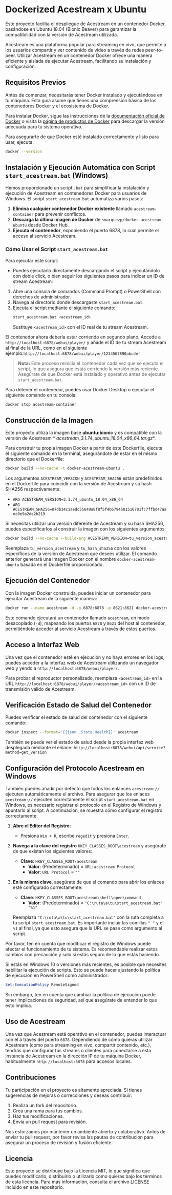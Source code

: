 # Dockerized Acestream x Ubuntu
Este proyecto facilita el despliegue de Acestream en un contenedor Docker, basándose en Ubuntu 18.04 (Bionic Beaver)
para garantizar la compatibilidad con la versión de Acestream utilizada.

Acestream es una plataforma popular para
streaming en vivo, que permite a los usuarios compartir y ver contenido de video a través de redes peer-to-peer.
Utilizar Acestream en un contenedor Docker ofrece una manera eficiente y aislada de ejecutar Acestream, facilitando su
instalación y configuración.

## Requisitos Previos

Antes de comenzar, necesitarás tener Docker instalado y ejecutándose en tu máquina. Esta guía asume que tienes una
comprensión básica de los contenedores Docker y el ecosistema de Docker.

Para instalar Docker, sigue las instrucciones de
la [documentación oficial de Docker](https://docs.docker.com/get-docker/) o visita
la [página de productos de Docker](https://www.docker.com/products/docker-desktop) para descargar la versión adecuada
para tu sistema operativo.

Para asegurarte de que Docker esté instalado correctamente y listo para usar, ejecuta:
```bash
docker --version
```


## Instalación y Ejecución Automática con Script `start_acestream.bat` (Windows)

Hemos proporcionado un script `.bat` para simplificar la instalación y ejecución de Acestream en contenedores Docker
para usuarios de Windows. El script `start_acestream.bat` automatiza varios pasos:

1. **Elimina cualquier contenedor Docker existente** llamado `acestream-container` para prevenir conflictos.
2. **Descarga la última imagen de Docker** de `smarquezp/docker-acestream-ubuntu` desde Docker Hub.
3. **Ejecuta el contenedor**, exponiendo el puerto 6878, lo cual permite el acceso al servicio Acestream.

### Cómo Usar el Script `start_acestream.bat`

Para ejecutar este script:

- Puedes ejecutarlo directamente descargando el script y ejecutándolo con doble click, o bien seguir los siguientes
  pasos para indicar un ID de stream Acestream:

1. Abre una consola de comandos (Command Prompt) o PowerShell con derechos de administrador.
2. Navega al directorio donde descargaste `start_acestream.bat`.
3. Ejecuta el script mediante el siguiente comando:
    ```bash
    start_acestream.bat <acestream_id>
    ```
   Sustituye `<acestream_id>` con el ID real de tu stream Acestream.

El contenedor ahora debería estar corriendo en segundo plano. Accede a `http://localhost:6878/webui/player/` y añade el
ID de tu stream Acestream al final de la URL, como en el siguiente
ejemplo:`http://localhost:6878/webui/player/1234567890abcdef`


> **Nota:** Este proceso reinicia el contenedor cada vez que se ejecuta el script, lo que asegura que estás corriendo la
> versión más reciente. Asegúrate de que Docker está instalado y operativo antes de ejecutar `start_acestream.bat`.

Para detener el contenedor, puedes usar Docker Desktop o ejecutar el siguiente comando en tu consola:
```bash
docker stop acestream-container
```

## Construcción de la Imagen

Este proyecto utiliza la imagen base **ubuntu:bionic** y es compatible con la versión de Acestream *
*acestream_3.1.74_ubuntu_18.04_x86_64.tar.gz**.

Para construir tu propia imagen Docker a partir de este Dockerfile, ejecuta el siguiente comando en la terminal,
asegurándote de estar en el mismo directorio que el Dockerfile:

```bash
docker build --no-cache -t docker-acestream-ubuntu .
```

Los argumentos `ACESTREAM_VERSION` y `ACESTREAM_SHA256` están predefinidos en el Dockerfile para coincidir con la
versión de Acestream y su hash SHA256 respectivamente:

- `ARG ACESTREAM_VERSION=3.1.74_ubuntu_18.04_x86_64`
- `ARG ACESTREAM_SHA256=87db34c1aedc55649a8f8f5f4b6794581510701fc7ffbd47aaec0e9a2de2b219`

Si necesitas utilizar una versión diferente de Acestream y su hash SHA256, puedes especificarlos al construir la imagen
con los siguientes argumentos:

```bash
docker build --no-cache --build-arg ACESTREAM_VERSION=tu_version_acestream --build-arg ACESTREAM_SHA256=tu_hash_sha256 -t docker-acestream-ubuntu .
```

Reemplaza `tu_version_acestream` y `tu_hash_sha256` con los valores específicos de la versión de Acestream que desees
utilizar. El comando anterior generará una imagen Docker con el nombre `docker-acestream-ubuntu` basada en el Dockerfile
proporcionado.

## Ejecución del Contenedor

Con la imagen Docker construida, puedes iniciar un contenedor para ejecutar Acestream de la siguiente manera:

```bash
docker run --name acestream -d -p 6878:6878 -p 8621:8621 docker-acestream-ubuntu
```

Este comando ejecutará un contenedor llamado `acestream`, en modo desacoplado (`-d`), mapeando los puertos `6878`
y `8621` del host al contenedor, permitiéndote acceder al servicio Acestream a través de estos puertos.

## Acceso a Interfaz Web

Una vez que el contenedor esté en ejecución y no haya errores en los logs, puedes acceder a la interfaz web de Acestream
utilizando un navegador web y yendo a `http://localhost:6878/webui/player/`.

Para probar el reproductor personalizado, reemplaza `<acestream_id>` en la
URL `http://localhost:6878/webui/player/<acestream_id>` con un ID de transmisión válido de Acestream.

## Verificación Estado de Salud del Contenedor

Puedes verificar el estado de salud del contenedor con el siguiente comando:

```bash
docker inspect --format='{{json .State.Health}}' acestream
```

También se puede ver el estado de salud desde la propia interfaz web desplegada mediante el enlace:
`http://localhost:6878/webui/api/service?method=get_version`

## Configuración del Protocolo Acestream en Windows

También puedes añadir por defecto que todos los enlances `acestream://` ejecuten automáticamente el archivo. 
Para asegurar que los enlaces `acestream://` ejecuten correctamente el script `start_acestream.bat` en Windows, es necesario registrar el protocolo en el Registro de Windows y apuntarlo al script. A continuación, se muestra cómo configurar el registro correctamente:

1. **Abre el Editor del Registro**:
   - Presiona `Win + R`, escribe `regedit` y presiona `Enter`.

2. **Navega a la clave del registro** `HKEY_CLASSES_ROOT\acestream` y asegúrate de que existan los siguientes valores:
   - **Clave**: `HKEY_CLASSES_ROOT\acestream`
     - **Valor**: (Predeterminado) = `URL:acestream Protocol`
     - **Valor**: `URL Protocol` = `""`

3. **En la misma clave**, asegúrate de que el comando para abrir los enlaces esté configurado correctamente:
   - **Clave**: `HKEY_CLASSES_ROOT\acestream\shell\open\command`
     - **Valor**: (Predeterminado) = `"C:\ruta\a\tu\start_acestream.bat" "%1"`

   Reemplaza `"C:\ruta\a\tu\start_acestream.bat"` con la ruta completa a tu script `start_acestream.bat`. Es importante incluir las comillas `" "` y el `%1` al final, ya que esto asegura que la URL se pase como argumento al script.

Por favor, ten en cuenta que modificar el registro de Windows puede afectar el funcionamiento de tu sistema. Es recomendable realizar estos cambios con precaución y solo si estás seguro de lo que estás haciendo.

Si estás en Windows 10 o versiones más recientes, es posible que necesites habilitar la ejecución de scripts. Esto se puede hacer ajustando la política de ejecución en PowerShell como administrador:
```powershell
Set-ExecutionPolicy RemoteSigned
```
Sin embargo, ten en cuenta que cambiar la política de ejecución puede tener implicaciones de seguridad, así que asegúrate de entender lo que esto implica.

## Uso de Acestream

Una vez que Acestream está operativo en el contenedor, puedes interactuar con él a través del puerto `6878`. Dependiendo
de cómo quieras utilizar Acestream (como para streaming en vivo, compartir contenido, etc.), tendrás que configurar tus
streams o clientes para conectarse a esta instancia de Acestream en la dirección IP de tu máquina Docker,
habitualmente `http://localhost:6878` para accesos locales.

## Contribuciones

Tu participación en el proyecto es altamente apreciada. Si tienes sugerencias de mejoras o correcciones y deseas
contribuir:

1. Realiza un fork del repositorio.
2. Crea una rama para tus cambios.
3. Haz tus modificaciones.
4. Envía un pull request para revisión.

Nos esforzamos por mantener un ambiente abierto y colaborativo. Antes de enviar tu pull request, por favor revisa las
pautas de contribución para asegurar un proceso de revisión y fusión eficiente.

## Licencia

Este proyecto se distribuye bajo la Licencia MIT, lo que significa que puedes modificarlo, distribuirlo o utilizarlo
como quieras bajo los términos de esta licencia. Para más información, consulta el archivo [LICENSE](LICENSE) incluido
en este repositorio.

